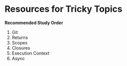 # Resources for Tricky Topics

**Recommended Study Order**
1. Git
2. Returns
3. Scopes
4. Closures
5. Execution Context
6. Async